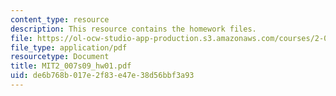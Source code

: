 ```yaml
---
content_type: resource
description: This resource contains the homework files.
file: https://ol-ocw-studio-app-production.s3.amazonaws.com/courses/2-007-design-and-manufacturing-i-spring-2009/de6b768b017e2f83e47e38d56bbf3a93_MIT2_007s09_hw01.pdf
file_type: application/pdf
resourcetype: Document
title: MIT2_007s09_hw01.pdf
uid: de6b768b-017e-2f83-e47e-38d56bbf3a93
---
```

